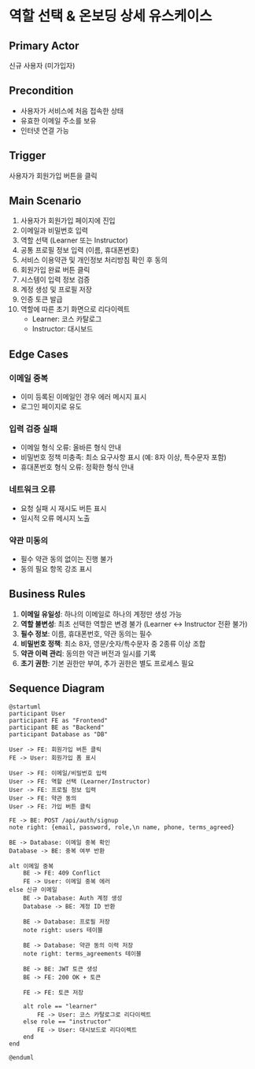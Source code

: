 # 역할 선택 & 온보딩 상세 유스케이스

## Primary Actor
신규 사용자 (미가입자)

## Precondition
- 사용자가 서비스에 처음 접속한 상태
- 유효한 이메일 주소를 보유
- 인터넷 연결 가능

## Trigger
사용자가 회원가입 버튼을 클릭

## Main Scenario

1. 사용자가 회원가입 페이지에 진입
2. 이메일과 비밀번호 입력
3. 역할 선택 (Learner 또는 Instructor)
4. 공통 프로필 정보 입력 (이름, 휴대폰번호)
5. 서비스 이용약관 및 개인정보 처리방침 확인 후 동의
6. 회원가입 완료 버튼 클릭
7. 시스템이 입력 정보 검증
8. 계정 생성 및 프로필 저장
9. 인증 토큰 발급
10. 역할에 따른 초기 화면으로 리다이렉트
    - Learner: 코스 카탈로그
    - Instructor: 대시보드

## Edge Cases

### 이메일 중복
- 이미 등록된 이메일인 경우 에러 메시지 표시
- 로그인 페이지로 유도

### 입력 검증 실패
- 이메일 형식 오류: 올바른 형식 안내
- 비밀번호 정책 미충족: 최소 요구사항 표시 (예: 8자 이상, 특수문자 포함)
- 휴대폰번호 형식 오류: 정확한 형식 안내

### 네트워크 오류
- 요청 실패 시 재시도 버튼 표시
- 일시적 오류 메시지 노출

### 약관 미동의
- 필수 약관 동의 없이는 진행 불가
- 동의 필요 항목 강조 표시

## Business Rules

1. **이메일 유일성**: 하나의 이메일로 하나의 계정만 생성 가능
2. **역할 불변성**: 최초 선택한 역할은 변경 불가 (Learner ↔ Instructor 전환 불가)
3. **필수 정보**: 이름, 휴대폰번호, 약관 동의는 필수
4. **비밀번호 정책**: 최소 8자, 영문/숫자/특수문자 중 2종류 이상 조합
5. **약관 이력 관리**: 동의한 약관 버전과 일시를 기록
6. **초기 권한**: 기본 권한만 부여, 추가 권한은 별도 프로세스 필요

## Sequence Diagram

```plantuml
@startuml
participant User
participant FE as "Frontend"
participant BE as "Backend"
participant Database as "DB"

User -> FE: 회원가입 버튼 클릭
FE -> User: 회원가입 폼 표시

User -> FE: 이메일/비밀번호 입력
User -> FE: 역할 선택 (Learner/Instructor)
User -> FE: 프로필 정보 입력
User -> FE: 약관 동의
User -> FE: 가입 버튼 클릭

FE -> BE: POST /api/auth/signup
note right: {email, password, role,\n name, phone, terms_agreed}

BE -> Database: 이메일 중복 확인
Database -> BE: 중복 여부 반환

alt 이메일 중복
    BE -> FE: 409 Conflict
    FE -> User: 이메일 중복 에러
else 신규 이메일
    BE -> Database: Auth 계정 생성
    Database -> BE: 계정 ID 반환

    BE -> Database: 프로필 저장
    note right: users 테이블

    BE -> Database: 약관 동의 이력 저장
    note right: terms_agreements 테이블

    BE -> BE: JWT 토큰 생성
    BE -> FE: 200 OK + 토큰

    FE -> FE: 토큰 저장

    alt role == "learner"
        FE -> User: 코스 카탈로그로 리다이렉트
    else role == "instructor"
        FE -> User: 대시보드로 리다이렉트
    end
end

@enduml
```
